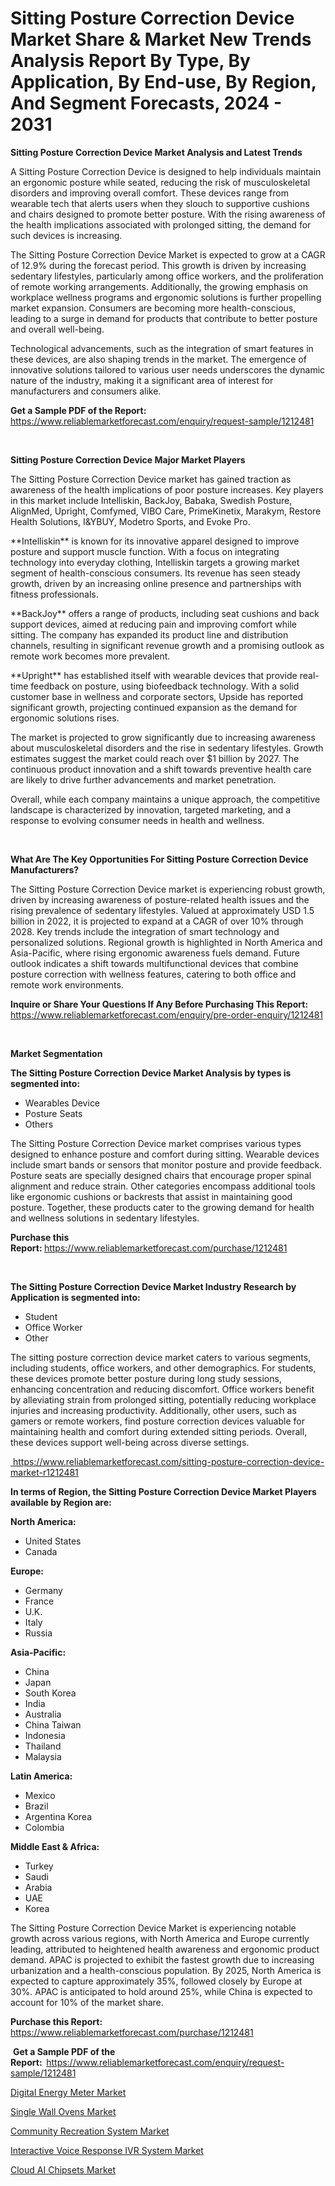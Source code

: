 <p><h1>Sitting Posture Correction Device Market Share & Market New Trends Analysis Report By Type, By Application, By End-use, By Region, And Segment Forecasts, 2024 - 2031</h1></p><p><strong>Sitting Posture Correction Device Market Analysis and Latest Trends</strong></p>
<p><p>A Sitting Posture Correction Device is designed to help individuals maintain an ergonomic posture while seated, reducing the risk of musculoskeletal disorders and improving overall comfort. These devices range from wearable tech that alerts users when they slouch to supportive cushions and chairs designed to promote better posture. With the rising awareness of the health implications associated with prolonged sitting, the demand for such devices is increasing.</p><p>The Sitting Posture Correction Device Market is expected to grow at a CAGR of 12.9% during the forecast period. This growth is driven by increasing sedentary lifestyles, particularly among office workers, and the proliferation of remote working arrangements. Additionally, the growing emphasis on workplace wellness programs and ergonomic solutions is further propelling market expansion. Consumers are becoming more health-conscious, leading to a surge in demand for products that contribute to better posture and overall well-being. </p><p>Technological advancements, such as the integration of smart features in these devices, are also shaping trends in the market. The emergence of innovative solutions tailored to various user needs underscores the dynamic nature of the industry, making it a significant area of interest for manufacturers and consumers alike.</p></p>
<p><strong>Get a Sample PDF of the Report:&nbsp;</strong> <a href="https://www.reliablemarketforecast.com/enquiry/request-sample/1212481?utm_campaign=1130&utm_medium=2&utm_source=Github&utm_content=ia&utm_term=06102024&utm_id=sitting-posture-correction-device">https://www.reliablemarketforecast.com/enquiry/request-sample/1212481</a></p>
<p>&nbsp;</p>
<p><strong>Sitting Posture Correction Device Major Market Players</strong></p>
<p><p>The Sitting Posture Correction Device market has gained traction as awareness of the health implications of poor posture increases. Key players in this market include Intelliskin, BackJoy, Babaka, Swedish Posture, AlignMed, Upright, Comfymed, VIBO Care, PrimeKinetix, Marakym, Restore Health Solutions, I&YBUY, Modetro Sports, and Evoke Pro.</p><p>**Intelliskin** is known for its innovative apparel designed to improve posture and support muscle function. With a focus on integrating technology into everyday clothing, Intelliskin targets a growing market segment of health-conscious consumers. Its revenue has seen steady growth, driven by an increasing online presence and partnerships with fitness professionals.</p><p>**BackJoy** offers a range of products, including seat cushions and back support devices, aimed at reducing pain and improving comfort while sitting. The company has expanded its product line and distribution channels, resulting in significant revenue growth and a promising outlook as remote work becomes more prevalent.</p><p>**Upright** has established itself with wearable devices that provide real-time feedback on posture, using biofeedback technology. With a solid customer base in wellness and corporate sectors, Upside has reported significant growth, projecting continued expansion as the demand for ergonomic solutions rises.</p><p>The market is projected to grow significantly due to increasing awareness about musculoskeletal disorders and the rise in sedentary lifestyles. Growth estimates suggest the market could reach over $1 billion by 2027. The continuous product innovation and a shift towards preventive health care are likely to drive further advancements and market penetration. </p><p>Overall, while each company maintains a unique approach, the competitive landscape is characterized by innovation, targeted marketing, and a response to evolving consumer needs in health and wellness.</p></p>
<p>&nbsp;</p>
<p><strong>What Are The Key Opportunities For Sitting Posture Correction Device Manufacturers?</strong></p>
<p><p>The Sitting Posture Correction Device market is experiencing robust growth, driven by increasing awareness of posture-related health issues and the rising prevalence of sedentary lifestyles. Valued at approximately USD 1.5 billion in 2022, it is projected to expand at a CAGR of over 10% through 2028. Key trends include the integration of smart technology and personalized solutions. Regional growth is highlighted in North America and Asia-Pacific, where rising ergonomic awareness fuels demand. Future outlook indicates a shift towards multifunctional devices that combine posture correction with wellness features, catering to both office and remote work environments.</p></p>
<p><strong>Inquire or Share Your Questions If Any Before Purchasing This Report:</strong> <a href="https://www.reliablemarketforecast.com/enquiry/pre-order-enquiry/1212481?utm_campaign=1130&utm_medium=2&utm_source=Github&utm_content=ia&utm_term=06102024&utm_id=sitting-posture-correction-device">https://www.reliablemarketforecast.com/enquiry/pre-order-enquiry/1212481</a></p>
<p>&nbsp;</p>
<p><strong>Market Segmentation</strong></p>
<p><strong>The Sitting Posture Correction Device Market Analysis by types is segmented into:</strong></p>
<p><ul><li>Wearables Device</li><li>Posture Seats</li><li>Others</li></ul></p>
<p><p>The Sitting Posture Correction Device market comprises various types designed to enhance posture and comfort during sitting. Wearable devices include smart bands or sensors that monitor posture and provide feedback. Posture seats are specially designed chairs that encourage proper spinal alignment and reduce strain. Other categories encompass additional tools like ergonomic cushions or backrests that assist in maintaining good posture. Together, these products cater to the growing demand for health and wellness solutions in sedentary lifestyles.</p></p>
<p><strong>Purchase this Report:&nbsp;</strong><a href="https://www.reliablemarketforecast.com/purchase/1212481?utm_campaign=1130&utm_medium=2&utm_source=Github&utm_content=ia&utm_term=06102024&utm_id=sitting-posture-correction-device">https://www.reliablemarketforecast.com/purchase/1212481</a></p>
<p>&nbsp;</p>
<p><strong>The Sitting Posture Correction Device Market Industry Research by Application is segmented into:</strong></p>
<p><ul><li>Student</li><li>Office Worker</li><li>Other</li></ul></p>
<p><p>The sitting posture correction device market caters to various segments, including students, office workers, and other demographics. For students, these devices promote better posture during long study sessions, enhancing concentration and reducing discomfort. Office workers benefit by alleviating strain from prolonged sitting, potentially reducing workplace injuries and increasing productivity. Additionally, other users, such as gamers or remote workers, find posture correction devices valuable for maintaining health and comfort during extended sitting periods. Overall, these devices support well-being across diverse settings.</p></p>
<p><a href="https://www.reliablemarketforecast.com/sitting-posture-correction-device-market-r1212481?utm_campaign=1130&utm_medium=2&utm_source=Github&utm_content=ia&utm_term=06102024&utm_id=sitting-posture-correction-device">&nbsp;https://www.reliablemarketforecast.com/sitting-posture-correction-device-market-r1212481</a></p>
<p><strong>In terms of Region, the Sitting Posture Correction Device Market Players available by Region are:</strong></p>
<p>
    <p> <strong> North America: </strong>
        <ul>
            <li>United States</li>
            <li>Canada</li>
        </ul>
        </p> 
    <p> <strong> Europe: </strong>
        <ul>
            <li>Germany</li>
            <li>France</li>
            <li>U.K.</li>
            <li>Italy</li>
            <li>Russia</li>
        </ul>
        </p> 
    <p> <strong> Asia-Pacific: </strong>
        <ul>
            <li>China</li>
            <li>Japan</li>
            <li>South Korea</li>
            <li>India</li>
            <li>Australia</li>
            <li>China Taiwan</li>
            <li>Indonesia</li>
            <li>Thailand</li>
            <li>Malaysia</li>
        </ul>
        </p> 
    <p> <strong> Latin America: </strong>
        <ul>
            <li>Mexico</li>
            <li>Brazil</li>
            <li>Argentina Korea</li>
            <li>Colombia</li>
        </ul>
        </p> 
    <p> <strong> Middle East & Africa: </strong>
        <ul>
            <li>Turkey</li>
            <li>Saudi</li>
            <li>Arabia</li>
            <li>UAE</li>
            <li>Korea</li>
        </ul>
    </p>
    </p>
<p><p>The Sitting Posture Correction Device Market is experiencing notable growth across various regions, with North America and Europe currently leading, attributed to heightened health awareness and ergonomic product demand. APAC is projected to exhibit the fastest growth due to increasing urbanization and a health-conscious population. By 2025, North America is expected to capture approximately 35%, followed closely by Europe at 30%. APAC is anticipated to hold around 25%, while China is expected to account for 10% of the market share.</p></p>
<p><strong>Purchase this Report: </strong><a href="https://www.reliablemarketforecast.com/purchase/1212481?utm_campaign=1130&utm_medium=2&utm_source=Github&utm_content=ia&utm_term=06102024&utm_id=sitting-posture-correction-device">https://www.reliablemarketforecast.com/purchase/1212481</a></p>
<p>&nbsp;<strong>Get a Sample PDF of the Report:&nbsp;&nbsp;</strong><a href="https://www.reliablemarketforecast.com/enquiry/request-sample/1212481?utm_campaign=1130&utm_medium=2&utm_source=Github&utm_content=ia&utm_term=06102024&utm_id=sitting-posture-correction-device">https://www.reliablemarketforecast.com/enquiry/request-sample/1212481</a></p>
<p><strong></strong></p>
<p><p><a href="https://www.linkedin.com/pulse/future-digital-energy-meter-market-global-forecast-trends-2024-pwb6e?utm_campaign=1130&utm_medium=2&utm_source=Github&utm_content=ia&utm_term=06102024&utm_id=sitting-posture-correction-device">Digital Energy Meter Market</a></p><p><a href="https://www.linkedin.com/pulse/strategic-market-insights-global-single-wall-ovens-2024-2031-kia1e?utm_campaign=1130&utm_medium=2&utm_source=Github&utm_content=ia&utm_term=06102024&utm_id=sitting-posture-correction-device">Single Wall Ovens Market</a></p><p><a href="https://github.com/RickHolmes3/Market-Research-Report-List-6/blob/main/community-recreation-system-market.md?utm_campaign=1130&utm_medium=2&utm_source=Github&utm_content=ia&utm_term=06102024&utm_id=sitting-posture-correction-device">Community Recreation System Market</a></p><p><a href="https://issuu.com/reportprime-2/docs/interactive-voice-response-ivr-syst_161efbaf3fe5c1?utm_campaign=1130&utm_medium=2&utm_source=Github&utm_content=ia&utm_term=06102024&utm_id=sitting-posture-correction-device">Interactive Voice Response IVR System Market</a></p><p><a href="https://issuu.com/reportprime-2/docs/cloud-ai-chipsets-market-size-2030._c398a5f18b303d?utm_campaign=1130&utm_medium=2&utm_source=Github&utm_content=ia&utm_term=06102024&utm_id=sitting-posture-correction-device">Cloud AI Chipsets Market</a></p></p>